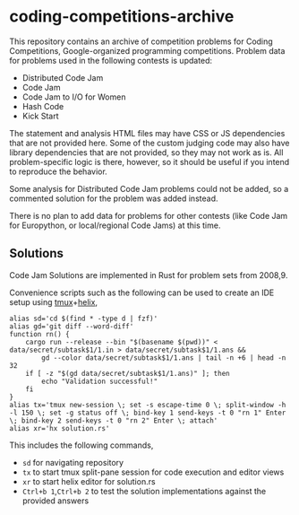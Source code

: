 # coding-competitions-archive

This repository contains an archive of competition problems for
Coding Competitions, Google-organized programming competitions. 
Problem data for problems used in the following contests is updated:

 - Distributed Code Jam
 - Code Jam
 - Code Jam to I/O for Women
 - Hash Code
 - Kick Start

The statement and analysis HTML files may have CSS or JS dependencies that are not provided here. Some of the custom judging code may also have library dependencies that are not provided, so they may not work as is. All problem-specific logic is there, however, so it should be useful if you intend to reproduce the behavior.

Some analysis for Distributed Code Jam problems could not be added, so a commented solution for the problem was added instead.

There is no plan to add data for problems for other contests (like Code Jam for Europython, or local/regional Code Jams) at this time.

## Solutions

Code Jam Solutions are implemented in Rust for problem sets from 2008,9.

Convenience scripts such as the following can be used to create an IDE setup using [tmux](https://github.com/tmux/tmux)+[helix](https://github.com/helix-editor/helix),

```
alias sd='cd $(find * -type d | fzf)'
alias gd='git diff --word-diff'
function rn() {
    cargo run --release --bin "$(basename $(pwd))" < data/secret/subtask$1/1.in > data/secret/subtask$1/1.ans &&
        gd --color data/secret/subtask$1/1.ans | tail -n +6 | head -n 32
    if [ -z "$(gd data/secret/subtask$1/1.ans)" ]; then
        echo "Validation successful!"
    fi
}
alias tx='tmux new-session \; set -s escape-time 0 \; split-window -h -l 150 \; set -g status off \; bind-key 1 send-keys -t 0 "rn 1" Enter \; bind-key 2 send-keys -t 0 "rn 2" Enter \; attach'
alias xr='hx solution.rs'
```

This includes the following commands,
  - `sd` for navigating repository
  - `tx` to start tmux split-pane session for code execution and editor views
  - `xr` to start helix editor for solution.rs
  - `Ctrl+b 1`,`Ctrl+b 2` to test the solution implementations against the provided answers
